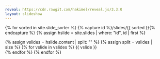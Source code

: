 ```yaml
---
reveal: https://cdn.rawgit.com/hakimel/reveal.js/3.3.0
layout: slideshow
---
```


{% for sorted in site.slide_sorter %}
  {% capture id %}/slides/{{ sorted }}{% endcapture %}
  {% assign hslide = site.slides | where: "id", id | first %}
  <section>
    {% assign vslides = hslide.content | split: "<!--split-->" %}
    {% assign split =  vslides | size %}
	  {% for vslide in vslides %}
      <section{% if hslide.background %} data-background="{{ site.baseurl }}{{ hslide.background }}"{% endif %}{% if hslide.class %} class="{{ hslide.class }}"{% endif %}>
	    {{ vslide }}
	  </section>
	  {% endfor %}
  </section>
{% endfor %}

